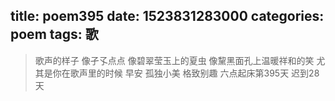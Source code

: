 title: poem395
date: 1523831283000
categories: poem
tags: 歌
---
> 歌声的样子
像孑孓点点
像碧翠莹玉上的夏虫
像黧黑面孔上温暖祥和的笑
尤其是你在歌声里的时候
早安
孤独小美
格致别趣
六点起床第395天 迟到28天